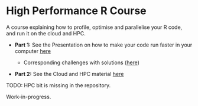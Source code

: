 # High Performance R Course

A course explaining how to profile, optimise and parallelise your R code, and run it on the cloud and HPC.

* **Part 1:** See the Presentation on how to make your code run faster in your computer [here](http://htmlpreview.github.io/?https://github.com/resbaz/high-performance-r-course/blob/master/Part1_Presentation.html)
    + Corresponding challenges with solutions ([here](https://resbaz.github.io/high-performance-r-course/Challenges.nb.html))


* **Part 2:** See the Cloud and HPC material [here](http://htmlpreview.github.io/?https://github.com/resbaz/high-performance-r-course/blob/master/Part2_HPC.html)

TODO: HPC bit is missing in the repository.

Work-in-progress.
